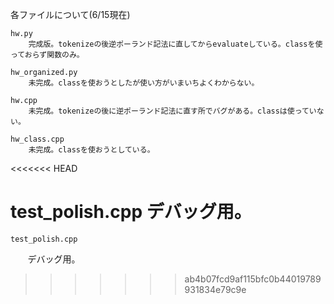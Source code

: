 各ファイルについて(6/15現在)

    hw.py
        完成版。tokenizeの後逆ポーランド記法に直してからevaluateしている。classを使っておらず関数のみ。

    hw_organized.py
        未完成。classを使おうとしたが使い方がいまいちよくわからない。

    hw.cpp
        未完成。tokenizeの後に逆ポーランド記法に直す所でバグがある。classは使っていない。

    hw_class.cpp
        未完成。classを使おうとしている。
<<<<<<< HEAD

   test_polish.cpp
        デバッグ用。
=======
        
    test_polish.cpp
        デバッグ用。
>>>>>>> ab4b07fcd9af115bfc0b44019789931834e79c9e
